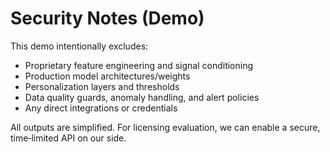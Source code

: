 # Security Notes (Demo)

This demo intentionally excludes:
- Proprietary feature engineering and signal conditioning
- Production model architectures/weights
- Personalization layers and thresholds
- Data quality guards, anomaly handling, and alert policies
- Any direct integrations or credentials

All outputs are simplified. For licensing evaluation, we can enable a secure, time‑limited API on our side.

